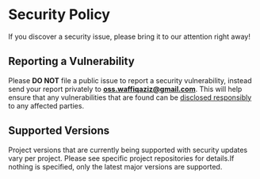# Security Policy

If you discover a security issue, please bring it to our attention right away!

## Reporting a Vulnerability

Please **DO NOT** file a public issue to report a security vulnerability, instead send your report
privately to **oss.waffiqaziz@gmail.com**. This will help ensure that any vulnerabilities that are
found can be [disclosed responsibly](https://en.wikipedia.org/wiki/Responsible_disclosure) to any
affected parties.

## Supported Versions

Project versions that are currently being supported with security updates vary per project.
Please see specific project repositories for details.If nothing is specified, only the latest major
versions are supported.